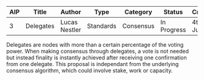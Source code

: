 | AIP | Title | Author | Type | Category | Status | Created |
|---|---|---|---|---|---|---|
| 3 | Delegates | Lucas Nestler | Standards | Consensus | In Progress | 4th of July |

Delegates are nodes with more than a certain percentage of the voting power. When making consensus through delegates, a vote is not needed but instead finality is instantly achieved after receiving one confirmation from one delegate. This proposal is independant from the underlying consensus algorithm, which could involve stake, work or capacity. 
